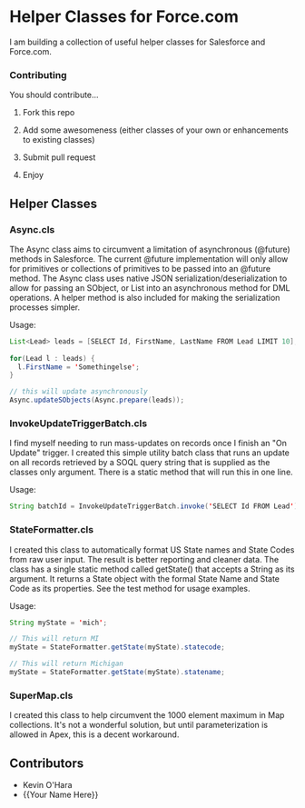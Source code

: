 # Helper Classes for Force.com
  
I am building a collection of useful helper classes for Salesforce and Force.com.

### Contributing

You should contribute...

1. Fork this repo

2. Add some awesomeness (either classes of your own or enhancements to existing classes)

3. Submit pull request

4. Enjoy

## Helper Classes

### Async.cls

The Async class aims to circumvent a limitation of asynchronous (@future) methods in Salesforce. The current @future implementation will only allow for primitives or collections of primitives to be passed into an @future method. The Async class uses native JSON serialization/deserialization to allow for passing an SObject, or List<SObject> into an asynchronous method for DML operations. A helper method is also included for making the serialization processes simpler.

Usage:

```java
List<Lead> leads = [SELECT Id, FirstName, LastName FROM Lead LIMIT 10];
  
for(Lead l : leads) {
  l.FirstName = 'Somethingelse';
}

// this will update asynchronously
Async.updateSObjects(Async.prepare(leads));
```

### InvokeUpdateTriggerBatch.cls 

I find myself needing to run mass-updates on records once I finish an "On Update" trigger. I created this simple utility batch class that runs an update on all records retrieved by a SOQL query string that is supplied as the classes only argument. There is a static method that will run this in one line.

Usage:

```java
String batchId = InvokeUpdateTriggerBatch.invoke('SELECT Id FROM Lead');
```

### StateFormatter.cls

I created this class to automatically format US State names and State Codes from raw user input. The result is better reporting and cleaner data. The class has a single static method called getState() that accepts a String as its argument. It returns a State object with the formal State Name and State Code as its properties. See the test method for usage examples.

Usage:

```java
String myState = 'mich';

// This will return MI
myState = StateFormatter.getState(myState).statecode;

// This will return Michigan
myState = StateFormatter.getState(myState).statename;
```
  
### SuperMap.cls
  
I created this class to help circumvent the 1000 element maximum in Map collections.  It's not a wonderful solution, but until parameterization is allowed in Apex, this is a decent workaround.  

## Contributors

- Kevin O'Hara
- {{Your Name Here}}
